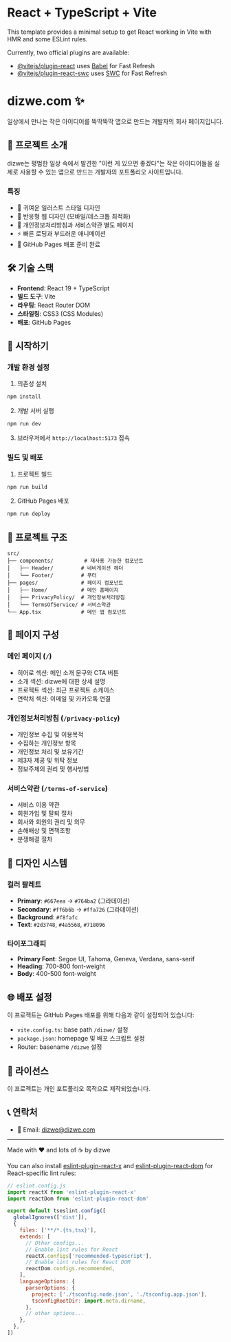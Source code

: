 # React + TypeScript + Vite

This template provides a minimal setup to get React working in Vite with HMR and some ESLint rules.

Currently, two official plugins are available:

- [@vitejs/plugin-react](https://github.com/vitejs/vite-plugin-react/blob/main/packages/plugin-react) uses [Babel](https://babeljs.io/) for Fast Refresh
- [@vitejs/plugin-react-swc](https://github.com/vitejs/vite-plugin-react/blob/main/packages/plugin-react-swc) uses [SWC](https://swc.rs/) for Fast Refresh

# dizwe.com ✨

일상에서 만나는 작은 아이디어를 뚝딱뚝딱 앱으로 만드는 개발자의 회사 페이지입니다.

## 🌟 프로젝트 소개

dizwe는 평범한 일상 속에서 발견한 "이런 게 있으면 좋겠다"는 작은 아이디어들을 실제로 사용할 수 있는 앱으로 만드는 개발자의 포트폴리오 사이트입니다.

### 특징

- 🎨 귀여운 일러스트 스타일 디자인
- 📱 반응형 웹 디자인 (모바일/데스크톱 최적화)
- 🔗 개인정보처리방침과 서비스약관 별도 페이지
- ⚡ 빠른 로딩과 부드러운 애니메이션
- 🚀 GitHub Pages 배포 준비 완료

## 🛠️ 기술 스택

- **Frontend**: React 19 + TypeScript
- **빌드 도구**: Vite
- **라우팅**: React Router DOM
- **스타일링**: CSS3 (CSS Modules)
- **배포**: GitHub Pages

## 🚀 시작하기

### 개발 환경 설정

1. 의존성 설치
```bash
npm install
```

2. 개발 서버 실행
```bash
npm run dev
```

3. 브라우저에서 `http://localhost:5173` 접속

### 빌드 및 배포

1. 프로젝트 빌드
```bash
npm run build
```

2. GitHub Pages 배포
```bash
npm run deploy
```

## 📁 프로젝트 구조

```
src/
├── components/          # 재사용 가능한 컴포넌트
│   ├── Header/         # 네비게이션 헤더
│   └── Footer/         # 푸터
├── pages/              # 페이지 컴포넌트
│   ├── Home/           # 메인 홈페이지
│   ├── PrivacyPolicy/  # 개인정보처리방침
│   └── TermsOfService/ # 서비스약관
└── App.tsx             # 메인 앱 컴포넌트
```

## 📄 페이지 구성

### 메인 페이지 (`/`)
- 히어로 섹션: 메인 소개 문구와 CTA 버튼
- 소개 섹션: dizwe에 대한 상세 설명
- 프로젝트 섹션: 최근 프로젝트 쇼케이스
- 연락처 섹션: 이메일 및 카카오톡 연결

### 개인정보처리방침 (`/privacy-policy`)
- 개인정보 수집 및 이용목적
- 수집하는 개인정보 항목
- 개인정보 처리 및 보유기간
- 제3자 제공 및 위탁 정보
- 정보주체의 권리 및 행사방법

### 서비스약관 (`/terms-of-service`)
- 서비스 이용 약관
- 회원가입 및 탈퇴 절차
- 회사와 회원의 권리 및 의무
- 손해배상 및 면책조항
- 분쟁해결 절차

## 🎨 디자인 시스템

### 컬러 팔레트
- **Primary**: `#667eea` → `#764ba2` (그라데이션)
- **Secondary**: `#ff6b6b` → `#ffa726` (그라데이션)
- **Background**: `#f8fafc`
- **Text**: `#2d3748`, `#4a5568`, `#718096`

### 타이포그래피
- **Primary Font**: Segoe UI, Tahoma, Geneva, Verdana, sans-serif
- **Heading**: 700-800 font-weight
- **Body**: 400-500 font-weight

## 🌐 배포 설정

이 프로젝트는 GitHub Pages 배포를 위해 다음과 같이 설정되어 있습니다:

- `vite.config.ts`: base path `/dizwe/` 설정
- `package.json`: homepage 및 배포 스크립트 설정
- Router: basename `/dizwe` 설정

## 📝 라이선스

이 프로젝트는 개인 포트폴리오 목적으로 제작되었습니다.

## 📞 연락처

- 📧 Email: dizwe@dizwe.com

---

Made with ❤️ and lots of ☕ by dizwe

You can also install [eslint-plugin-react-x](https://github.com/Rel1cx/eslint-react/tree/main/packages/plugins/eslint-plugin-react-x) and [eslint-plugin-react-dom](https://github.com/Rel1cx/eslint-react/tree/main/packages/plugins/eslint-plugin-react-dom) for React-specific lint rules:

```js
// eslint.config.js
import reactX from 'eslint-plugin-react-x'
import reactDom from 'eslint-plugin-react-dom'

export default tseslint.config([
  globalIgnores(['dist']),
  {
    files: ['**/*.{ts,tsx}'],
    extends: [
      // Other configs...
      // Enable lint rules for React
      reactX.configs['recommended-typescript'],
      // Enable lint rules for React DOM
      reactDom.configs.recommended,
    ],
    languageOptions: {
      parserOptions: {
        project: ['./tsconfig.node.json', './tsconfig.app.json'],
        tsconfigRootDir: import.meta.dirname,
      },
      // other options...
    },
  },
])
```
